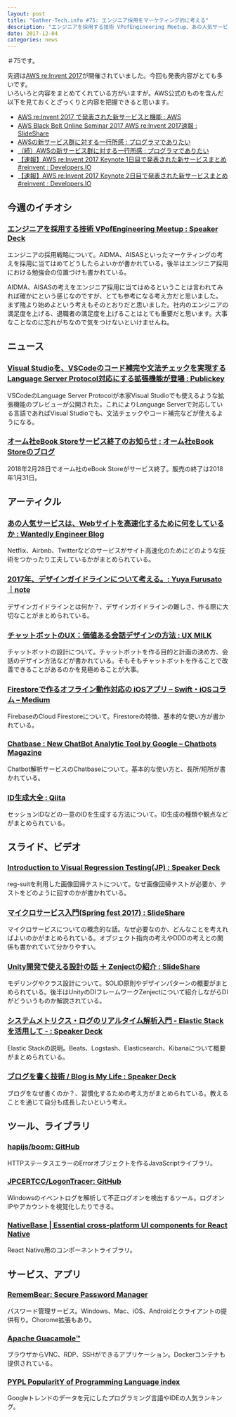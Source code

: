 ```yaml
---
layout: post
title: "Gather-Tech.info #75: エンジニア採用をマーケティング的に考える"
description: "エンジニアを採用する技術 VPofEngineering Meetup、あの人気サービスは、Webサイトを高速化するために何をしているか など"
date: 2017-12-04
categories: news
---
```


＃75です。

先週は[AWS re:Invent 2017](https://reinvent.awsevents.com/)が開催されていました。今回も発表内容がとても多いです。  
いろいろと内容をまとめてくれている方がいますが。AWS公式のものを含んだ以下を見ておくとざっくりと内容を把握できると思います。

- [AWS re:Invent 2017 で発表された新サービスと機能 : AWS](https://aws.amazon.com/jp/new/reinvent/)
- [AWS Black Belt Online Seminar 2017 AWS re:Invent 2017速報 : SlideShare](https://www.slideshare.net/AmazonWebServicesJapan/aws-black-belt-online-seminar-2017-aws-reinvent-2017)
- [AWSの新サービス群に対する一行所感 : プログラマでありたい](http://blog.takuros.net/entry/2017/11/30/111342)
- [（続）AWSの新サービス群に対する一行所感 : プログラマでありたい](http://blog.takuros.net/entry/2017/12/01/133922)
- [【速報】AWS re:Invent 2017 Keynote 1日目で発表された新サービスまとめ #reinvent : Developers.IO](https://dev.classmethod.jp/cloud/aws/aws-reinvent-2017-keynote-day-1/)
- [【速報】AWS re:Invent 2017 Keynote 2日目で発表された新サービスまとめ #reinvent : Developers.IO](https://dev.classmethod.jp/cloud/aws/aws-reinvent-2017-keynote-day-2/)

## 今週のイチオシ

### [エンジニアを採用する技術 VPofEngineering Meetup : Speaker Deck](https://speakerdeck.com/satorufujiwara/enziniawocai-yong-suruji-shu-vpofengineering-meetup)

エンジニアの採用戦略について。AIDMA、AISASといったマーケティングの考えを採用に当てはめてどうしたらよいかが書かれている。後半はエンジニア採用における勉強会の位置づけも書かれている。

AIDMA、AISASの考えをエンジニア採用に当てはめるということは言われてみれば確かにという感じなのですが、とても参考になる考え方だと思いました。
まず隗より始めよという考えもそのとおりだと思いました。社内のエンジニアの満足度を上げる、退職者の満足度を上げることはとても重要だと思います。大事なことなのに忘れがちなので気をつけないといけませんね。

## ニュース

### [Visual Studioを、VSCodeのコード補完や文法チェックを実現するLanguage Server Protocol対応にする拡張機能が登場 : Publickey](http://www.publickey1.jp/blog/17/visual_studiovscodelanguage_server_protocol.html)

VSCodeのLanguage Server Protocolが本家Visual Studioでも使えるような拡張機能のプレビューが公開された。これによりLanguage Serverで対応している言語であればVisual Studioでも、文法チェックやコード補完などが使えるようになる。

### [オーム社eBook Storeサービス終了のお知らせ : オーム社eBook Storeのブログ](http://ohmshaebookstore.hatenablog.com/entry/2017/11/30/105016)

2018年2月28日でオーム社のeBook Storeがサービス終了。販売の終了は2018年1月31日。

## アーティクル

### [あの人気サービスは、Webサイトを高速化するために何をしているか : Wantedly Engineer Blog](https://www.wantedly.com/companies/wantedly/post_articles/85473)

Netflix、Airbnb、Twitterなどのサービスがサイト高速化のためにどのような技術をつかったり工夫しているかがまとめられている。

### [2017年、デザインガイドラインについて考える。: Yuya Furusato｜note](https://note.mu/remmy/n/n2d8fb879cd44)

デザインガイドラインとは何か？、デザインガイドラインの難しさ、作る際に大切なことがまとめられている。

### [チャットボットのUX：価値ある会話デザインの方法 : UX MILK](http://uxmilk.jp/68187)

チャットボットの設計について。チャットボットを作る目的と計画の決め方、会話のデザイン方法などが書かれている。そもそもチャットボットを作ることで改善できることがあるのかを見極めることが大事。

### [Firestoreで作るオフライン動作対応の iOSアプリ – Swift・iOSコラム – Medium](https://medium.com/swift-column/firestore-offline-edee47ee72cc)

FirebaseのCloud Firestoreについて。Firestoreの特徴、基本的な使い方が書かれている。

### [Chatbase : New ChatBot Analytic Tool by Google – Chatbots Magazine](https://chatbotsmagazine.com/chatbase-new-chatbot-analytic-tool-by-google-3106cb71b7)

Chatbot解析サービスのChatbaseについて。基本的な使い方と、長所/短所が書かれている。

### [ID生成大全 : Qiita](https://qiita.com/kawasima/items/6b0f47a60c9cb5ffb5c4)

セッションIDなどの一意のIDを生成する方法について。ID生成の種類や観点などがまとめられている。

## スライド、ビデオ

### [Introduction to Visual Regression Testing(JP) : Speaker Deck](https://speakerdeck.com/quramy/introduction-to-visual-regression-testing-jp)

reg-suitを利用した画像回帰テストについて。なぜ画像回帰テストが必要か、テストをどのように回すのかが書かれている。

### [マイクロサービス入門(Spring fest 2017) : SlideShare](https://www.slideshare.net/HasegawaDanna1/spring-fest-2017)

マイクロサービスについての概念的な話。なぜ必要なのか、どんなことを考えればよいのかがまとめられている。オブジェクト指向の考えやDDDの考えとの関係も書かれていて分かりやすい。

### [Unity開発で使える設計の話 ＋ Zenjectの紹介 : SlideShare](https://www.slideshare.net/torisoup/unity-zenject)

モデリングやクラス設計について。SOLID原則やデザインパターンの概要がまとめられている。後半はUnityのDIフレームワークZenjectについて紹介しながらDIがどういうものか解説されている。

### [システムメトリクス・ログのリアルタイム解析入門 - Elastic Stackを活用して - : Speaker Deck](https://speakerdeck.com/johtani/sisutemumetorikusurogufalseriarutaimujie-xi-ru-men-elastic-stackwohuo-yong-site)

Elastic Stackの説明。Beats、Logstash、Elasticsearch、Kibanaについて概要がまとめられている。

### [ブログを書く技術 / Blog is My Life : Speaker Deck](https://speakerdeck.com/kakakakakku/blog-is-my-life)

ブログをなぜ書くのか？、習慣化するための考え方がまとめられている。教えることを通じて自分も成長したいという考え。

## ツール、ライブラリ

### [hapijs/boom: GitHub](https://github.com/hapijs/boom)

HTTPステータスエラーのErrorオブジェクトを作るJavaScriptライブラリ。

### [JPCERTCC/LogonTracer: GitHub](https://github.com/JPCERTCC/LogonTracer)

Windowsのイベントログを解析して不正ログオンを検出するツール。ログオンIPやアカウントを視覚化したりできる。

### [NativeBase | Essential cross-platform UI components for React Native](https://nativebase.io/)

React Native用のコンポーネントライブラリ。

## サービス、アプリ

### [RememBear: Secure Password Manager](https://www.remembear.com/)

パスワード管理サービス。Windows、Mac、iOS、Androidとクライアントの提供有り。Chorome拡張もあり。

### [Apache Guacamole™](https://guacamole.apache.org/)

ブラウザからVNC、RDP、SSHができるアプリケーション。Dockerコンテナも提供されている。

### [PYPL PopularitY of Programming Language index](http://pypl.github.io/PYPL.html)

Googleトレンドのデータを元にしたプログラミング言語やIDEの人気ランキング。
